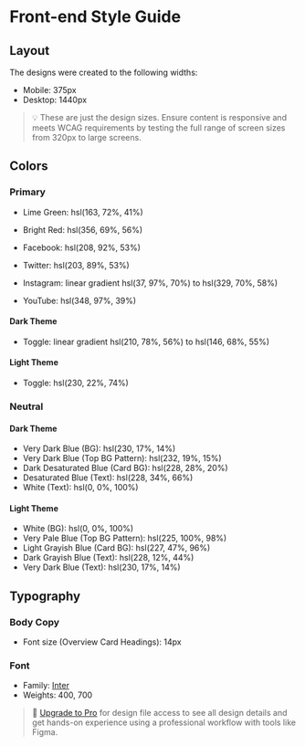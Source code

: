 # Front-end Style Guide

## Layout

The designs were created to the following widths:

- Mobile: 375px
- Desktop: 1440px

> 💡 These are just the design sizes. Ensure content is responsive and meets WCAG requirements by testing the full range of screen sizes from 320px to large screens.

## Colors

### Primary

- Lime Green: hsl(163, 72%, 41%)
- Bright Red: hsl(356, 69%, 56%)

- Facebook: hsl(208, 92%, 53%)
- Twitter: hsl(203, 89%, 53%)
- Instagram: linear gradient hsl(37, 97%, 70%) to hsl(329, 70%, 58%)
- YouTube: hsl(348, 97%, 39%)

#### Dark Theme

- Toggle: linear gradient hsl(210, 78%, 56%) to hsl(146, 68%, 55%)

#### Light Theme

- Toggle: hsl(230, 22%, 74%)

### Neutral

#### Dark Theme

- Very Dark Blue (BG): hsl(230, 17%, 14%)
- Very Dark Blue (Top BG Pattern): hsl(232, 19%, 15%)
- Dark Desaturated Blue (Card BG): hsl(228, 28%, 20%)
- Desaturated Blue (Text): hsl(228, 34%, 66%)
- White (Text): hsl(0, 0%, 100%)

#### Light Theme

- White (BG): hsl(0, 0%, 100%)
- Very Pale Blue (Top BG Pattern): hsl(225, 100%, 98%)
- Light Grayish Blue (Card BG): hsl(227, 47%, 96%)
- Dark Grayish Blue (Text): hsl(228, 12%, 44%)
- Very Dark Blue (Text): hsl(230, 17%, 14%)

## Typography

### Body Copy

- Font size (Overview Card Headings): 14px

### Font

- Family: [Inter](https://fonts.google.com/specimen/Inter)
- Weights: 400, 700

> 💎 [Upgrade to Pro](https://www.frontendmentor.io/pro?ref=style-guide) for design file access to see all design details and get hands-on experience using a professional workflow with tools like Figma.
